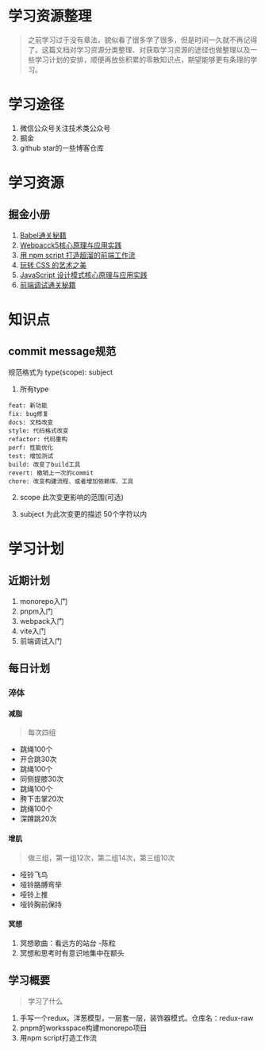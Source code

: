 # 学习资源整理
> 之前学习过于没有章法，貌似看了很多学了很多，但是时间一久就不再记得了。这篇文档对学习资源分类整理、对获取学习资源的途径也做整理以及一些学习计划的安排，顺便再放些积累的零散知识点，期望能够更有条理的学习。
# 学习途径
1. 微信公众号关注技术类公众号
2. 掘金
3. github star的一些博客仓库
# 学习资源
## 掘金小册
1. [Babel通关秘籍](https://juejin.cn/book/6946117847848321055?enter_from=course_center)
2. [Webpacck5核心原理与应用实践](https://juejin.cn/book/7115598540721618944?enter_from=course_center)
3. [用 npm script 打造超溜的前端工作流](https://juejin.cn/book/6844723718749421582?enter_from=course_center)
4. [玩转 CSS 的艺术之美](https://juejin.cn/book/6850413616484040711?enter_from=course_center)
5. [JavaScript 设计模式核⼼原理与应⽤实践](https://juejin.cn/book/6844733790204461070?enter_from=course_center)
6. [前端调试通关秘籍](https://juejin.cn/book/7070324244772716556?enter_from=course_center)
# 知识点
## commit message规范
规范格式为 type(scope): subject

1. 所有type
```
feat: 新功能
fix: bug修复
docs: 文档改变
style: 代码格式改变
refactor: 代码重构
perf: 性能优化
test: 增加测试
build: 改变了build工具
revert: 撤销上一次的commit
chore: 改变构建流程、或者增加依赖库、工具
```
2. scope 此次变更影响的范围(可选)

3. subject 为此次变更的描述 50个字符以内
# 学习计划
## 近期计划
1. monorepo入门
2. pnpm入门
3. webpack入门
4. vite入门
5. 前端调试入门
## 每日计划
### 淬体
#### 减脂
> 每次四组
* 跳绳100个
* 开合跳30次
* 跳绳100个
* 同侧提膝30次
* 跳绳100个
* 胯下击掌20次
* 跳绳100个
* 深蹲跳20次
#### 增肌
> 做三组，第一组12次，第二组14次，第三组10次
* 哑铃飞鸟
* 哑铃胳膊弯举
* 哑铃上推
* 哑铃胸前保持

#### 冥想
1. 冥想歌曲：看远方的站台 -陈粒
2. 冥想和思考时有意识地集中在额头

## 学习概要
> 学习了什么
1. 手写一个redux。洋葱模型，一层套一层，装饰器模式。仓库名：redux-raw
2. pnpm的worksspace构建monorepo项目
3. 用npm script打造工作流
